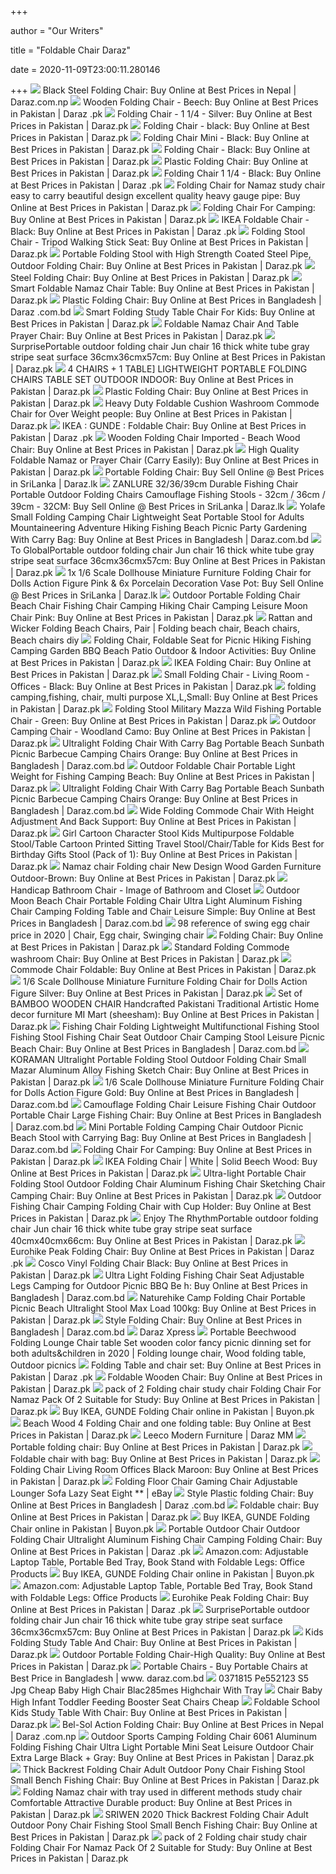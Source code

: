 +++
        
author = "Our Writers"
        
title = "Foldable Chair Daraz"
        
date = 2020-11-09T23:00:11.280146
        
+++
[ ![](https://static-01.daraz.com.np/p/b34f8f033b0b9c8c4210ed9a6f967b8d.jpg_340x340q80.jpg_.webp)](https://static-01.daraz.com.np/p/b34f8f033b0b9c8c4210ed9a6f967b8d.jpg_340x340q80.jpg_.webp) Black Steel Folding Chair: Buy Online at Best Prices in Nepal | Daraz.com.np
[ ![](https://static-01.daraz.pk/original/fa0c860384a313a3ddcbd75562945b8b.jpg)](https://static-01.daraz.pk/original/fa0c860384a313a3ddcbd75562945b8b.jpg) Wooden Folding Chair - Beech: Buy Online at Best Prices in Pakistan | Daraz .pk
[ ![](https://static-01.daraz.pk/original/e4a36330145331c54bc1e5a413246e4d.jpg_340x340q80.jpg_.webp)](https://static-01.daraz.pk/original/e4a36330145331c54bc1e5a413246e4d.jpg_340x340q80.jpg_.webp) Folding Chair - 1 1/4 - Silver: Buy Online at Best Prices in Pakistan |  Daraz.pk
[ ![](https://static-01.daraz.pk/p/c13dade72f1de9b3fc62da67626f7923.jpg_340x340q80.jpg_.webp)](https://static-01.daraz.pk/p/c13dade72f1de9b3fc62da67626f7923.jpg_340x340q80.jpg_.webp) Folding Chair - black: Buy Online at Best Prices in Pakistan | Daraz.pk
[ ![](https://static-01.daraz.pk/original/aa8e8495e13dd6383d46b850473ca0e8.jpg_340x340q80.jpg_.webp)](https://static-01.daraz.pk/original/aa8e8495e13dd6383d46b850473ca0e8.jpg_340x340q80.jpg_.webp) Folding Chair Mini - Black: Buy Online at Best Prices in Pakistan | Daraz.pk
[ ![](https://static-01.daraz.pk/original/7843246a32bf715995d172428da69f96.jpg_340x340q80.jpg_.webp)](https://static-01.daraz.pk/original/7843246a32bf715995d172428da69f96.jpg_340x340q80.jpg_.webp) Folding Chair - Black: Buy Online at Best Prices in Pakistan | Daraz.pk
[ ![](https://static-01.daraz.pk/p/bde6311e3e288f09d4dbc17fea5148d6.jpg_340x340q80.jpg_.webp)](https://static-01.daraz.pk/p/bde6311e3e288f09d4dbc17fea5148d6.jpg_340x340q80.jpg_.webp) Plastic Folding Chair: Buy Online at Best Prices in Pakistan | Daraz.pk
[ ![](https://static-01.daraz.pk/p/b996b2a78e2598a3a3857e7eff52d3ee.jpg_340x340q80.jpg_.webp)](https://static-01.daraz.pk/p/b996b2a78e2598a3a3857e7eff52d3ee.jpg_340x340q80.jpg_.webp) Folding Chair 1 1/4 - Black: Buy Online at Best Prices in Pakistan | Daraz .pk
[ ![](https://static-01.daraz.pk/p/0a2fa99c52d7cfaae74e45dc5072168f.jpg_340x340q80.jpg_.webp)](https://static-01.daraz.pk/p/0a2fa99c52d7cfaae74e45dc5072168f.jpg_340x340q80.jpg_.webp) Folding Chair for Namaz study chair easy to carry beautiful design  excellent quality heavy gauge pipe: Buy Online at Best Prices in Pakistan |  Daraz.pk
[ ![](https://static-01.daraz.pk/p/9199180684e7eaeb9acb48d830df14b5.jpg)](https://static-01.daraz.pk/p/9199180684e7eaeb9acb48d830df14b5.jpg) Folding Chair For Camping: Buy Online at Best Prices in Pakistan | Daraz.pk
[ ![](https://static-01.daraz.pk/original/315d6c1b4e58788d239074300155456d.jpg_340x340q80.jpg_.webp)](https://static-01.daraz.pk/original/315d6c1b4e58788d239074300155456d.jpg_340x340q80.jpg_.webp) IKEA Foldable Chair - Black: Buy Online at Best Prices in Pakistan | Daraz .pk
[ ![](https://static-01.daraz.pk/original/efa8559b59431554e5508e12e038b931.jpg_340x340q80.jpg_.webp)](https://static-01.daraz.pk/original/efa8559b59431554e5508e12e038b931.jpg_340x340q80.jpg_.webp) Folding Stool Chair - Tripod Walking Stick Seat: Buy Online at Best Prices  in Pakistan | Daraz.pk
[ ![](https://static-01.daraz.pk/original/996c6840983eb38a9d7d35afec1a8621.jpg_340x340q80.jpg_.webp)](https://static-01.daraz.pk/original/996c6840983eb38a9d7d35afec1a8621.jpg_340x340q80.jpg_.webp) Portable Folding Stool with High Strength Coated Steel Pipe, Outdoor Folding  Chair: Buy Online at Best Prices in Pakistan | Daraz.pk
[ ![](https://static-01.daraz.pk/p/0b023d3b4b02399b1f054bc12e6d1a6a.jpg)](https://static-01.daraz.pk/p/0b023d3b4b02399b1f054bc12e6d1a6a.jpg) Steel Folding Chair: Buy Online at Best Prices in Pakistan | Daraz.pk
[ ![](https://static-01.daraz.pk/p/01b0cc0245c7f98c30e71411d9f240aa.jpg_340x340q80.jpg_.webp)](https://static-01.daraz.pk/p/01b0cc0245c7f98c30e71411d9f240aa.jpg_340x340q80.jpg_.webp) Smart Foldable Namaz Chair Table: Buy Online at Best Prices in Pakistan |  Daraz.pk
[ ![](https://static-01.daraz.com.bd/p/11a997b7cc00686ed90af902d77f5f08.jpg_340x340q80.jpg_.webp)](https://static-01.daraz.com.bd/p/11a997b7cc00686ed90af902d77f5f08.jpg_340x340q80.jpg_.webp) Plastic Folding Chair: Buy Online at Best Prices in Bangladesh | Daraz .com.bd
[ ![](https://static-01.daraz.pk/p/6a6ade205c56038fb6a4b8331d9cf7f6.jpg_340x340q80.jpg_.webp)](https://static-01.daraz.pk/p/6a6ade205c56038fb6a4b8331d9cf7f6.jpg_340x340q80.jpg_.webp) Smart Folding Study Table Chair For Kids: Buy Online at Best Prices in  Pakistan | Daraz.pk
[ ![](https://static-01.daraz.pk/p/db82e8bde2f015d4627948f441fda72e.jpg_340x340q80.jpg_.webp)](https://static-01.daraz.pk/p/db82e8bde2f015d4627948f441fda72e.jpg_340x340q80.jpg_.webp) Foldable Namaz Chair And Table Prayer Chair: Buy Online at Best Prices in  Pakistan | Daraz.pk
[ ![](https://static-01.daraz.pk/p/5eff43dd86039f0d376ef81d6f151b47.jpg_340x340q80.jpg_.webp)](https://static-01.daraz.pk/p/5eff43dd86039f0d376ef81d6f151b47.jpg_340x340q80.jpg_.webp) SurprisePortable outdoor folding chair Jun chair 16 thick white tube gray  stripe seat surface 36cmx36cmx57cm: Buy Online at Best Prices in Pakistan |  Daraz.pk
[ ![](https://static-01.daraz.pk/p/1675754e7336c74d555a9990b2ec53c2.jpg_340x340q80.jpg_.webp)](https://static-01.daraz.pk/p/1675754e7336c74d555a9990b2ec53c2.jpg_340x340q80.jpg_.webp) 4 CHAIRS + 1 TABLE] LIGHTWEIGHT PORTABLE FOLDING CHAIRS TABLE SET OUTDOOR  INDOOR: Buy Online at Best Prices in Pakistan | Daraz.pk
[ ![](https://static-01.daraz.pk/p/cea793edb78d46d6d0a83d1c12f29c03.jpg_340x340q80.jpg_.webp)](https://static-01.daraz.pk/p/cea793edb78d46d6d0a83d1c12f29c03.jpg_340x340q80.jpg_.webp) Plastic Folding Chair: Buy Online at Best Prices in Pakistan | Daraz.pk
[ ![](https://static-01.daraz.pk/p/8bae5cce632921ed75f121efbb4ae0eb.jpg_340x340q80.jpg_.webp)](https://static-01.daraz.pk/p/8bae5cce632921ed75f121efbb4ae0eb.jpg_340x340q80.jpg_.webp) Heavy Duty Foldable Cushion Washroom Commode Chair for Over Weight people:  Buy Online at Best Prices in Pakistan | Daraz.pk
[ ![](https://static-01.daraz.pk/p/54a2add3d0944f7720ba5f9ace5206ee.jpg_340x340q80.jpg_.webp)](https://static-01.daraz.pk/p/54a2add3d0944f7720ba5f9ace5206ee.jpg_340x340q80.jpg_.webp) IKEA : GUNDE : Foldable Chair: Buy Online at Best Prices in Pakistan | Daraz .pk
[ ![](https://static-01.daraz.pk/p/b1cc1e4098c3756a83f0b3e0ec2d03c0.jpg_340x340q80.jpg_.webp)](https://static-01.daraz.pk/p/b1cc1e4098c3756a83f0b3e0ec2d03c0.jpg_340x340q80.jpg_.webp) Wooden Folding Chair Imported - Beach Wood Chair: Buy Online at Best Prices  in Pakistan | Daraz.pk
[ ![](https://static-01.daraz.pk/p/56cb649b171bc231a801cc41e729788e.jpg_340x340q80.jpg_.webp)](https://static-01.daraz.pk/p/56cb649b171bc231a801cc41e729788e.jpg_340x340q80.jpg_.webp) High Quality Foldable Namaz or Prayer Chair (Carry Easily): Buy Online at  Best Prices in Pakistan | Daraz.pk
[ ![](https://static-01.daraz.lk/p/4c11508c226f601c59aaade9925470f4.jpg_340x340q80.jpg_.webp)](https://static-01.daraz.lk/p/4c11508c226f601c59aaade9925470f4.jpg_340x340q80.jpg_.webp) Portable Folding Chair: Buy Sell Online @ Best Prices in SriLanka | Daraz.lk
[ ![](https://static-01.daraz.lk/p/7657b1bd705b46c3999aa52b3ba89c5b.jpg_340x340q80.jpg_.webp)](https://static-01.daraz.lk/p/7657b1bd705b46c3999aa52b3ba89c5b.jpg_340x340q80.jpg_.webp) ZANLURE 32/36/39cm Durable Fishing Chair Portable Outdoor Folding Chairs  Camouflage Fishing Stools - 32cm / 36cm / 39cm - 32CM: Buy Sell Online @  Best Prices in SriLanka | Daraz.lk
[ ![](https://static-01.daraz.com.bd/p/dda9c1234d4504cc1ec28293df569543.jpg_340x340q80.jpg_.webp)](https://static-01.daraz.com.bd/p/dda9c1234d4504cc1ec28293df569543.jpg_340x340q80.jpg_.webp) Yolafe Small Folding Camping Chair Lightweight Seat Portable Stool for  Adults Mountaineering Adventure Hiking Fishing Beach Picnic Party Gardening  With Carry Bag: Buy Online at Best Prices in Bangladesh | Daraz.com.bd
[ ![](https://static-01.daraz.pk/p/a41099bff648f8aa7c9941674809f783.jpg_340x340q80.jpg_.webp)](https://static-01.daraz.pk/p/a41099bff648f8aa7c9941674809f783.jpg_340x340q80.jpg_.webp) To GlobalPortable outdoor folding chair Jun chair 16 thick white tube gray  stripe seat surface 36cmx36cmx57cm: Buy Online at Best Prices in Pakistan |  Daraz.pk
[ ![](https://static-01.daraz.lk/p/f006b68d751ac9f259cdc4c098071dc9.jpg_340x340q80.jpg_.webp)](https://static-01.daraz.lk/p/f006b68d751ac9f259cdc4c098071dc9.jpg_340x340q80.jpg_.webp) 1x 1/6 Scale Dollhouse Miniature Furniture Folding Chair for Dolls Action  Figure Pink & 6x Porcelain Decoration Vase Pot: Buy Sell Online @ Best  Prices in SriLanka | Daraz.lk
[ ![](https://static-01.daraz.pk/p/df22d6a148fb996842c00814bf7f27f6.jpg)](https://static-01.daraz.pk/p/df22d6a148fb996842c00814bf7f27f6.jpg) Outdoor Portable Folding Chair Beach Chair Fishing Chair Camping Hiking  Chair Camping Leisure Moon Chair Pink: Buy Online at Best Prices in  Pakistan | Daraz.pk
[ ![](https://i.pinimg.com/originals/16/8a/91/168a91e9941cf4895d9158dac36cc38c.jpg)](https://i.pinimg.com/originals/16/8a/91/168a91e9941cf4895d9158dac36cc38c.jpg) Rattan and Wicker Folding Beach Chairs, Pair | Folding beach chair, Beach  chairs, Beach chairs diy
[ ![](https://static-01.daraz.pk/p/d8f163306e6b4cfca3950ee89569b22b.jpg_340x340q80.jpg_.webp)](https://static-01.daraz.pk/p/d8f163306e6b4cfca3950ee89569b22b.jpg_340x340q80.jpg_.webp) Folding Chair, Foldable Seat for Picnic Hiking Fishing Camping Garden BBQ  Beach Patio Outdoor & Indoor Activities: Buy Online at Best Prices in  Pakistan | Daraz.pk
[ ![](https://static-01.daraz.pk/p/44603f679b215893e7fd739531b6ebf0.jpg_340x340q80.jpg_.webp)](https://static-01.daraz.pk/p/44603f679b215893e7fd739531b6ebf0.jpg_340x340q80.jpg_.webp) IKEA Folding Chair: Buy Online at Best Prices in Pakistan | Daraz.pk
[ ![](https://static-01.daraz.pk/p/ae530bf1d182fe9e206bb8c82f86c5a6.jpg)](https://static-01.daraz.pk/p/ae530bf1d182fe9e206bb8c82f86c5a6.jpg) Small Folding Chair - Living Room - Offices - Black: Buy Online at Best  Prices in Pakistan | Daraz.pk
[ ![](https://static-01.daraz.pk/p/03c6924f46be25a0f57c0b3448432ab5.jpg_340x340q80.jpg_.webp)](https://static-01.daraz.pk/p/03c6924f46be25a0f57c0b3448432ab5.jpg_340x340q80.jpg_.webp) folding camping,fishing, chair, multi purpose XL,L,Small: Buy Online at  Best Prices in Pakistan | Daraz.pk
[ ![](https://static-01.daraz.pk/original/161879531d549a7e698fffd361f45638.jpg_340x340q80.jpg_.webp)](https://static-01.daraz.pk/original/161879531d549a7e698fffd361f45638.jpg_340x340q80.jpg_.webp) Folding Stool Military Mazza Wild Fishing Portable Chair - Green: Buy  Online at Best Prices in Pakistan | Daraz.pk
[ ![](https://static-01.daraz.pk/original/8dc1d6eeb240158e19746aa463b922a3.jpg_340x340q80.jpg_.webp)](https://static-01.daraz.pk/original/8dc1d6eeb240158e19746aa463b922a3.jpg_340x340q80.jpg_.webp) Outdoor Camping Chair - Woodland Camo: Buy Online at Best Prices in  Pakistan | Daraz.pk
[ ![](https://static-01.daraz.com.bd/p/8be987d486f679b48d8742c0fc530653.jpg_340x340q80.jpg_.webp)](https://static-01.daraz.com.bd/p/8be987d486f679b48d8742c0fc530653.jpg_340x340q80.jpg_.webp) Ultralight Folding Chair With Carry Bag Portable Beach Sunbath Picnic  Barbecue Camping Chairs Orange: Buy Online at Best Prices in Bangladesh |  Daraz.com.bd
[ ![](https://static-01.daraz.pk/p/23cce78b0b7e9b00dce80852ef8e108a.jpg_340x340q80.jpg_.webp)](https://static-01.daraz.pk/p/23cce78b0b7e9b00dce80852ef8e108a.jpg_340x340q80.jpg_.webp) Outdoor Foldable Chair Portable Light Weight for Fishing Camping Beach: Buy  Online at Best Prices in Pakistan | Daraz.pk
[ ![](https://static-01.daraz.com.bd/p/7fad95b35527f30fc5c0495e445d881c.jpg_340x340q80.jpg_.webp)](https://static-01.daraz.com.bd/p/7fad95b35527f30fc5c0495e445d881c.jpg_340x340q80.jpg_.webp) Ultralight Folding Chair With Carry Bag Portable Beach Sunbath Picnic  Barbecue Camping Chairs Orange: Buy Online at Best Prices in Bangladesh |  Daraz.com.bd
[ ![](https://static-01.daraz.pk/p/7e6869430af0032f945aa30ed4365f3b.jpg_340x340q80.jpg_.webp)](https://static-01.daraz.pk/p/7e6869430af0032f945aa30ed4365f3b.jpg_340x340q80.jpg_.webp) Wide Folding Commode Chair With Height Adjustment And Back Support: Buy  Online at Best Prices in Pakistan | Daraz.pk
[ ![](https://static-01.daraz.pk/p/f89bb45f8bc573e4f7f9b76d123d4f60.jpg_340x340q80.jpg_.webp)](https://static-01.daraz.pk/p/f89bb45f8bc573e4f7f9b76d123d4f60.jpg_340x340q80.jpg_.webp) Girl Cartoon Character Stool Kids Multipurpose Foldable Stool/Table Cartoon  Printed Sitting Travel Stool/Chair/Table for Kids Best for Birthday Gifts  Stool (Pack of 1): Buy Online at Best Prices in Pakistan | Daraz.pk
[ ![](https://static-01.daraz.pk/p/eadec7d9313aa0bcd904d722c9112e22.jpg)](https://static-01.daraz.pk/p/eadec7d9313aa0bcd904d722c9112e22.jpg) Namaz chair Folding chair New Design Wood Garden Furniture Outdoor-Brown:  Buy Online at Best Prices in Pakistan | Daraz.pk
[ ![](https://static-01.daraz.lk/p/d423670c086ae45aecc6a9c5ebb87e7c.jpg)](https://static-01.daraz.lk/p/d423670c086ae45aecc6a9c5ebb87e7c.jpg) Handicap Bathroom Chair - Image of Bathroom and Closet
[ ![](https://static-01.daraz.com.bd/p/a3bf026dc0a92c7b018cd73378f3c6be.jpg_340x340q80.jpg_.webp)](https://static-01.daraz.com.bd/p/a3bf026dc0a92c7b018cd73378f3c6be.jpg_340x340q80.jpg_.webp) Outdoor Moon Beach Chair Portable Folding Chair Ultra Light Aluminum  Fishing Chair Camping Folding Table and Chair Leisure Simple: Buy Online at  Best Prices in Bangladesh | Daraz.com.bd
[ ![](https://i.pinimg.com/564x/c8/c4/a8/c8c4a8c56a9fc848c901fab9b2ebf227.jpg)](https://i.pinimg.com/564x/c8/c4/a8/c8c4a8c56a9fc848c901fab9b2ebf227.jpg) 98 reference of swing egg chair price in 2020 | Chair, Egg chair, Swinging  chair
[ ![](https://static-01.daraz.pk/p/290ebeee2d22d005ea151bc18c5948cd.jpg)](https://static-01.daraz.pk/p/290ebeee2d22d005ea151bc18c5948cd.jpg) Folding Chair: Buy Online at Best Prices in Pakistan | Daraz.pk
[ ![](https://static-01.daraz.pk/p/e46e4e440ee950a847861f4b7964674e.jpg_340x340q80.jpg_.webp)](https://static-01.daraz.pk/p/e46e4e440ee950a847861f4b7964674e.jpg_340x340q80.jpg_.webp) Standard Folding Commode washroom Chair: Buy Online at Best Prices in  Pakistan | Daraz.pk
[ ![](https://static-01.daraz.pk/p/07e8175062dd94f1b9d7a441a15a5bf3.jpg_340x340q80.jpg_.webp)](https://static-01.daraz.pk/p/07e8175062dd94f1b9d7a441a15a5bf3.jpg_340x340q80.jpg_.webp) Commode Chair Foldable: Buy Online at Best Prices in Pakistan | Daraz.pk
[ ![](https://static-01.daraz.pk/p/99a87e9c6a5400648e14592fba4112ba.jpg_340x340q80.jpg_.webp)](https://static-01.daraz.pk/p/99a87e9c6a5400648e14592fba4112ba.jpg_340x340q80.jpg_.webp) 1/6 Scale Dollhouse Miniature Furniture Folding Chair for Dolls Action  Figure Silver: Buy Online at Best Prices in Pakistan | Daraz.pk
[ ![](https://static-01.daraz.pk/p/147fbfc041bb9b31d217d749a0e5a8fa.jpg_340x340q80.jpg_.webp)](https://static-01.daraz.pk/p/147fbfc041bb9b31d217d749a0e5a8fa.jpg_340x340q80.jpg_.webp) Set of BAMBOO WOODEN CHAIR Handcrafted Pakistani Traditional Artistic Home  decor furniture MI Mart (sheesham): Buy Online at Best Prices in Pakistan |  Daraz.pk
[ ![](https://static-01.daraz.com.bd/p/9c4634e7f303a2767acb1930f8eabba9.jpg_340x340q80.jpg_.webp)](https://static-01.daraz.com.bd/p/9c4634e7f303a2767acb1930f8eabba9.jpg_340x340q80.jpg_.webp) Fishing Chair Folding Lightweight Multifunctional Fishing Stool Fishing  Stool Fishing Chair Seat Outdoor Chair Camping Stool Leisure Picnic Beach  Chair: Buy Online at Best Prices in Bangladesh | Daraz.com.bd
[ ![](https://static-01.daraz.pk/p/0d1a34cffad13dfb31a6b782a75e9249.jpg_340x340q80.jpg_.webp)](https://static-01.daraz.pk/p/0d1a34cffad13dfb31a6b782a75e9249.jpg_340x340q80.jpg_.webp) KORAMAN Ultralight Portable Folding Stool Outdoor Folding Chair Small Mazar  Aluminum Alloy Fishing Sketch Chair: Buy Online at Best Prices in Pakistan  | Daraz.pk
[ ![](https://static-01.daraz.com.bd/p/ec29e228e3126ab2223712cb8688a3f0.jpg_340x340q80.jpg_.webp)](https://static-01.daraz.com.bd/p/ec29e228e3126ab2223712cb8688a3f0.jpg_340x340q80.jpg_.webp) 1/6 Scale Dollhouse Miniature Furniture Folding Chair for Dolls Action  Figure Gold: Buy Online at Best Prices in Bangladesh | Daraz.com.bd
[ ![](https://static-01.daraz.com.bd/p/76c68c9babe5d2ad5cb316f626c64136.jpg_340x340q80.jpg_.webp)](https://static-01.daraz.com.bd/p/76c68c9babe5d2ad5cb316f626c64136.jpg_340x340q80.jpg_.webp) Camouflage Folding Chair Leisure Fishing Chair Outdoor Portable Chair Large  Fishing Chair: Buy Online at Best Prices in Bangladesh | Daraz.com.bd
[ ![](https://static-01.daraz.com.bd/p/5ae228e481ee17e642527051db295cd0.jpg_340x340q80.jpg_.webp)](https://static-01.daraz.com.bd/p/5ae228e481ee17e642527051db295cd0.jpg_340x340q80.jpg_.webp) Mini Portable Folding Camping Chair Outdoor Picnic Beach Stool with  Carrying Bag: Buy Online at Best Prices in Bangladesh | Daraz.com.bd
[ ![](https://static-01.daraz.pk/p/07de08dc6c03bbd72f7b8b264f45cadd.jpg_340x340q80.jpg_.webp)](https://static-01.daraz.pk/p/07de08dc6c03bbd72f7b8b264f45cadd.jpg_340x340q80.jpg_.webp) Folding Chair For Camping: Buy Online at Best Prices in Pakistan | Daraz.pk
[ ![](https://static-01.daraz.pk/p/2b25b14b48ad223068ac8e0775f2b612.jpg_340x340q80.jpg_.webp)](https://static-01.daraz.pk/p/2b25b14b48ad223068ac8e0775f2b612.jpg_340x340q80.jpg_.webp) IKEA Folding Chair | White | Solid Beech Wood: Buy Online at Best Prices in  Pakistan | Daraz.pk
[ ![](https://static-01.daraz.pk/p/232a4ca07212d6b467b16f51d6881572.jpg_340x340q80.jpg_.webp)](https://static-01.daraz.pk/p/232a4ca07212d6b467b16f51d6881572.jpg_340x340q80.jpg_.webp) Ultra-light Portable Chair Folding Stool Outdoor Folding Chair Aluminum  Fishing Chair Sketching Chair Camping Chair: Buy Online at Best Prices in  Pakistan | Daraz.pk
[ ![](https://static-01.daraz.pk/p/mdc/8047f655bc9fa2a0667d5fc33221f993.jpg_340x340q80.jpg_.webp)](https://static-01.daraz.pk/p/mdc/8047f655bc9fa2a0667d5fc33221f993.jpg_340x340q80.jpg_.webp) Outdoor Fishing Chair Camping Folding Chair with Cup Holder: Buy Online at  Best Prices in Pakistan | Daraz.pk
[ ![](https://static-01.daraz.pk/p/4d6b2af0a5a435422f8270f3dae4338c.jpg_340x340q80.jpg_.webp)](https://static-01.daraz.pk/p/4d6b2af0a5a435422f8270f3dae4338c.jpg_340x340q80.jpg_.webp) Enjoy The RhythmPortable outdoor folding chair Jun chair 16 thick white  tube gray stripe seat surface 40cmx40cmx66cm: Buy Online at Best Prices in  Pakistan | Daraz.pk
[ ![](https://static-01.daraz.pk/p/2474467ba5478f7f87d663053c16cc8d.jpg_340x340q80.jpg_.webp)](https://static-01.daraz.pk/p/2474467ba5478f7f87d663053c16cc8d.jpg_340x340q80.jpg_.webp) Eurohike Peak Folding Chair: Buy Online at Best Prices in Pakistan | Daraz .pk
[ ![](https://static-01.daraz.pk/p/d7c939102dbd96f79669741879be93ff.jpg_340x340q80.jpg_.webp)](https://static-01.daraz.pk/p/d7c939102dbd96f79669741879be93ff.jpg_340x340q80.jpg_.webp) Cosco Vinyl Folding Chair Black: Buy Online at Best Prices in Pakistan |  Daraz.pk
[ ![](https://static-01.daraz.com.bd/p/b3ca9268e0b8184db0867a650687d549.jpg_340x340q80.jpg_.webp)](https://static-01.daraz.com.bd/p/b3ca9268e0b8184db0867a650687d549.jpg_340x340q80.jpg_.webp) Ultra Light Folding Fishing Chair Seat Adjustable Legs Camping for Outdoor  Picnic BBQ Be h: Buy Online at Best Prices in Bangladesh | Daraz.com.bd
[ ![](https://static-01.daraz.pk/p/f29923110fdc490026bb2393c257d3ea.jpg_340x340q80.jpg_.webp)](https://static-01.daraz.pk/p/f29923110fdc490026bb2393c257d3ea.jpg_340x340q80.jpg_.webp) Naturehike Camp Folding Chair Portable Picnic Beach Ultralight Stool Max  Load 100kg: Buy Online at Best Prices in Pakistan | Daraz.pk
[ ![](https://static-01.daraz.com.bd/p/3d810e4585d3b28a35acb885fa285074.jpg_340x340q80.jpg_.webp)](https://static-01.daraz.com.bd/p/3d810e4585d3b28a35acb885fa285074.jpg_340x340q80.jpg_.webp) Style Folding Chair: Buy Online at Best Prices in Bangladesh | Daraz.com.bd
[ ![](http://www.darazxpress.com/image/product_image/thumbnail/darazexpress-121_thumb.jpg)](http://www.darazxpress.com/image/product_image/thumbnail/darazexpress-121_thumb.jpg) Daraz Xpress
[ ![](https://i.pinimg.com/originals/28/7c/2d/287c2dfe0054a6916e3182c41d4697cf.png)](https://i.pinimg.com/originals/28/7c/2d/287c2dfe0054a6916e3182c41d4697cf.png) Portable Beechwood Folding Lounge Chair table Set wooden color fancy picnic  dinning set for both adults&children in 2020 | Folding lounge chair, Wood  folding table, Outdoor picnics
[ ![](https://static-01.daraz.pk/original/3a9303a971ccccc82611302d52337ed9.jpg)](https://static-01.daraz.pk/original/3a9303a971ccccc82611302d52337ed9.jpg) Folding Table and chair set: Buy Online at Best Prices in Pakistan | Daraz .pk
[ ![](https://static-01.daraz.pk/original/c12af9f8f513e6e8fdef16c0280012f5.jpg)](https://static-01.daraz.pk/original/c12af9f8f513e6e8fdef16c0280012f5.jpg) Foldable Wooden Chair: Buy Online at Best Prices in Pakistan | Daraz.pk
[ ![](https://static-01.daraz.pk/p/09e4f7d457bb12a63ef2e3e3854bcdb7.jpg)](https://static-01.daraz.pk/p/09e4f7d457bb12a63ef2e3e3854bcdb7.jpg) pack of 2 Folding chair study chair Folding Chair For Namaz Pack Of 2  Suitable for Study: Buy Online at Best Prices in Pakistan | Daraz.pk
[ ![](https://www.buyon.pk/image/cache/data/members/rashidiqbal/screenshot-2019-12-07-ikea-folding-chair-buy-online-at-best-prices-in-pakistan-daraz-pk-4--386x386.png)](https://www.buyon.pk/image/cache/data/members/rashidiqbal/screenshot-2019-12-07-ikea-folding-chair-buy-online-at-best-prices-in-pakistan-daraz-pk-4--386x386.png) Buy IKEA, GUNDE Folding Chair online in Pakistan | Buyon.pk
[ ![](https://static-01.daraz.pk/p/cbcc16ce8f37f10d8d80ff3543f1cedb.jpg)](https://static-01.daraz.pk/p/cbcc16ce8f37f10d8d80ff3543f1cedb.jpg) Beach Wood 4 Folding Chair and one folding table: Buy Online at Best Prices  in Pakistan | Daraz.pk
[ ![](https://static-01.shop.com.mm/p/c92bdb971a0fc60f013113f3f8c819f6.png)](https://static-01.shop.com.mm/p/c92bdb971a0fc60f013113f3f8c819f6.png) Leeco Modern Furniture | Daraz MM
[ ![](https://static-01.daraz.pk/p/33547826b1cb8a115151119335a971fa.jpg_340x340q80.jpg_.webp)](https://static-01.daraz.pk/p/33547826b1cb8a115151119335a971fa.jpg_340x340q80.jpg_.webp) Portable folding chair: Buy Online at Best Prices in Pakistan | Daraz.pk
[ ![](https://static-01.daraz.pk/p/50033d2829ab233ea8d8d99d2417629d.jpg_340x340q80.jpg_.webp)](https://static-01.daraz.pk/p/50033d2829ab233ea8d8d99d2417629d.jpg_340x340q80.jpg_.webp) Foldable chair with bag: Buy Online at Best Prices in Pakistan | Daraz.pk
[ ![](https://static-01.daraz.pk/p/8769107e581a811f012256044319c3cf.jpg)](https://static-01.daraz.pk/p/8769107e581a811f012256044319c3cf.jpg) Folding Chair Living Room Offices Black Maroon: Buy Online at Best Prices  in Pakistan | Daraz.pk
[ ![](https://www.qiannipicture.com/pic/imgsgroup1/M00/04/38/9627BDC6B699C623BB9655B38E14AD2615B970BE1417B4909CBE9E07A8AEBECFCC23F513.jpg)](https://www.qiannipicture.com/pic/imgsgroup1/M00/04/38/9627BDC6B699C623BB9655B38E14AD2615B970BE1417B4909CBE9E07A8AEBECFCC23F513.jpg) Folding Floor Chair Gaming Chair Adjustable Lounger Sofa Lazy Seat Eight **  | eBay
[ ![](https://static-01.daraz.com.bd/p/8225f98209c408b1b26df8af6a7396e3.jpg_340x340q80.jpg_.webp)](https://static-01.daraz.com.bd/p/8225f98209c408b1b26df8af6a7396e3.jpg_340x340q80.jpg_.webp) Style Plastic folding Chair: Buy Online at Best Prices in Bangladesh | Daraz .com.bd
[ ![](https://static-01.daraz.pk/original/e714b5fb086c3844f64b0f4086a41645.jpg)](https://static-01.daraz.pk/original/e714b5fb086c3844f64b0f4086a41645.jpg) Foldable chair: Buy Online at Best Prices in Pakistan | Daraz.pk
[ ![](https://www.buyon.pk/image/cache/data/members/rashidiqbal/screenshot-2019-12-07-ikea-folding-chair-buy-online-at-best-prices-in-pakistan-daraz-pk-1--386x386.png)](https://www.buyon.pk/image/cache/data/members/rashidiqbal/screenshot-2019-12-07-ikea-folding-chair-buy-online-at-best-prices-in-pakistan-daraz-pk-1--386x386.png) Buy IKEA, GUNDE Folding Chair online in Pakistan | Buyon.pk
[ ![](https://static-01.daraz.pk/p/6ad8d0706e57772b4e2c61f15b30b5e3.jpg)](https://static-01.daraz.pk/p/6ad8d0706e57772b4e2c61f15b30b5e3.jpg) Portable Outdoor Chair Outdoor Folding Chair Ultralight Aluminum Fishing  Chair Camping Folding Chair: Buy Online at Best Prices in Pakistan | Daraz .pk
[ ![](https://images-na.ssl-images-amazon.com/images/I/81Esv2np7nL._AC_SY355_.jpg)](https://images-na.ssl-images-amazon.com/images/I/81Esv2np7nL._AC_SY355_.jpg) Amazon.com: Adjustable Laptop Table, Portable Bed Tray, Book Stand with  Foldable Legs: Office Products
[ ![](https://www.buyon.pk/image/cache/data/members/rashidiqbal/screenshot-2019-12-07-ikea-folding-chair-buy-online-at-best-prices-in-pakistan-daraz-pk-3--386x386.png)](https://www.buyon.pk/image/cache/data/members/rashidiqbal/screenshot-2019-12-07-ikea-folding-chair-buy-online-at-best-prices-in-pakistan-daraz-pk-3--386x386.png) Buy IKEA, GUNDE Folding Chair online in Pakistan | Buyon.pk
[ ![](https://m.media-amazon.com/images/I/61JrusEJmWL._AC_SS350_.jpg)](https://m.media-amazon.com/images/I/61JrusEJmWL._AC_SS350_.jpg) Amazon.com: Adjustable Laptop Table, Portable Bed Tray, Book Stand with  Foldable Legs: Office Products
[ ![](https://static-01.daraz.pk/p/14cecfb508ba28b63fa56c8ebf844abe.jpg_340x340q80.jpg_.webp)](https://static-01.daraz.pk/p/14cecfb508ba28b63fa56c8ebf844abe.jpg_340x340q80.jpg_.webp) Eurohike Peak Folding Chair: Buy Online at Best Prices in Pakistan | Daraz .pk
[ ![](https://static-01.daraz.pk/p/9808da9a3242b4f2f8fc612387677989.jpg)](https://static-01.daraz.pk/p/9808da9a3242b4f2f8fc612387677989.jpg) SurprisePortable outdoor folding chair Jun chair 16 thick white tube gray  stripe seat surface 36cmx36cmx57cm: Buy Online at Best Prices in Pakistan |  Daraz.pk
[ ![](https://static-01.daraz.pk/p/514b0f2bf45df4540658c26df127a020.jpg_340x340q80.jpg_.webp)](https://static-01.daraz.pk/p/514b0f2bf45df4540658c26df127a020.jpg_340x340q80.jpg_.webp) Kids Folding Study Table And Chair: Buy Online at Best Prices in Pakistan |  Daraz.pk
[ ![](https://static-01.daraz.pk/p/9cb55d79f32d42dbed1cf0534dab2234.jpg_340x340q80.jpg_.webp)](https://static-01.daraz.pk/p/9cb55d79f32d42dbed1cf0534dab2234.jpg_340x340q80.jpg_.webp) Outdoor Portable Folding Chair-High Quality: Buy Online at Best Prices in  Pakistan | Daraz.pk
[ ![](https://static-01.daraz.com.bd/p/1db3799c040505da1d7a829c0fbc348e.jpg)](https://static-01.daraz.com.bd/p/1db3799c040505da1d7a829c0fbc348e.jpg) Portable Chairs - Buy Portable Chairs at Best Price in Bangladesh | www. daraz.com.bd
[ ![](http://pavoalhorno.com/wp-content/uploads/2019/05/cheap-baby-high-chair-highchairs-buy-at-best-price-in-bangladesh-www-daraz-728x626.jpg)](http://pavoalhorno.com/wp-content/uploads/2019/05/cheap-baby-high-chair-highchairs-buy-at-best-price-in-bangladesh-www-daraz-728x626.jpg) 0371815 Pe552123 S5 Jpg Cheap Baby High Chair Blac285mes Highchair With Tray
[ ![](http://pavoalhorno.com/wp-content/uploads/2019/05/chair-baby-high-infant-toddler-feeding-booster-seat-chairs-cheap-1024x1024.jpg)](http://pavoalhorno.com/wp-content/uploads/2019/05/chair-baby-high-infant-toddler-feeding-booster-seat-chairs-cheap-1024x1024.jpg) Chair Baby High Infant Toddler Feeding Booster Seat Chairs Cheap
[ ![](https://static-01.daraz.pk/p/3e0fa8291f0eac6f854fe989d2d91490.jpg_340x340q80.jpg_.webp)](https://static-01.daraz.pk/p/3e0fa8291f0eac6f854fe989d2d91490.jpg_340x340q80.jpg_.webp) Foldable School Kids Study Table With Chair: Buy Online at Best Prices in  Pakistan | Daraz.pk
[ ![](https://static-01.daraz.com.np/p/11dd0710bbb7846e7d19452121723881.jpg_340x340q80.jpg_.webp)](https://static-01.daraz.com.np/p/11dd0710bbb7846e7d19452121723881.jpg_340x340q80.jpg_.webp) Bel-Sol Action Folding Chair: Buy Online at Best Prices in Nepal | Daraz .com.np
[ ![](https://static-01.daraz.pk/p/cebeff8c2acd0f6bd30d0163a3f936f5.jpg_340x340q80.jpg_.webp)](https://static-01.daraz.pk/p/cebeff8c2acd0f6bd30d0163a3f936f5.jpg_340x340q80.jpg_.webp) Outdoor Sports Camping Folding Chair 6061 Aluminum Folding Fishing Chair  Ultra Light Portable Mini Seat Leisure Outdoor Chair Extra Large Black +  Gray: Buy Online at Best Prices in Pakistan | Daraz.pk
[ ![](https://static-01.daraz.pk/p/51731aa581df1b3ed2eb4b9b5ea26461.jpg_340x340q80.jpg_.webp)](https://static-01.daraz.pk/p/51731aa581df1b3ed2eb4b9b5ea26461.jpg_340x340q80.jpg_.webp) Thick Backrest Folding Chair Adult Outdoor Pony Chair Fishing Stool Small  Bench Fishing Chair: Buy Online at Best Prices in Pakistan | Daraz.pk
[ ![](https://static-01.daraz.pk/p/c3a061fdfb3cc43d2118038726a34b76.jpg_340x340q80.jpg_.webp)](https://static-01.daraz.pk/p/c3a061fdfb3cc43d2118038726a34b76.jpg_340x340q80.jpg_.webp) Folding Namaz chair with tray used in different methods study chair  Comfortable Attractive Durable product: Buy Online at Best Prices in  Pakistan | Daraz.pk
[ ![](https://static-01.daraz.pk/p/aaf817ab753bc7a727f8f995ab2de415.jpg_340x340q80.jpg_.webp)](https://static-01.daraz.pk/p/aaf817ab753bc7a727f8f995ab2de415.jpg_340x340q80.jpg_.webp) SRIWEN 2020 Thick Backrest Folding Chair Adult Outdoor Pony Chair Fishing  Stool Small Bench Fishing Chair: Buy Online at Best Prices in Pakistan |  Daraz.pk
[ ![](https://static-01.daraz.pk/p/12337d07aa82c90d7bfe6d246138cd1a.jpg_340x340q80.jpg_.webp)](https://static-01.daraz.pk/p/12337d07aa82c90d7bfe6d246138cd1a.jpg_340x340q80.jpg_.webp) pack of 2 Folding chair study chair Folding Chair For Namaz Pack Of 2  Suitable for Study: Buy Online at Best Prices in Pakistan | Daraz.pk
